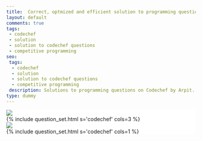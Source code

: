 ```yaml
---
title:  Correct, optmized and efficient solution to programming questions on Codechef
layout: default
comments: true
tags:
 - codechef
 - solution
 - solution to codechef questions
 - competitive programming
seo:
 tags:
  - codechef
  - solution
  - solution to codechef questions
  - competitive programming
 description: Solutions to programming questions on Codechef by Arpit. The solutions are efficient and optimized. It is NOT advisable to directly copy and paste the solution and make them work for you, but I would recommend you to first try out finding right, efficient and optimized solution by yourself and in case after a lot of tries you are unable to do so then you can anyday take help from this.
type: dummy
---
```


<div class="ui grid" style="background-color: #FFFFFF;">
  <div class="row computer tablet only">
    <div class="two wide column"></div>
    <div class="twelve wide center aligned column">
        <div class="ui medium image">
            <image src="/static/images/codechef.png"/>
        </div>
        {% include question_set.html s='codechef' cols=3 %}
    </div>
  </div>
  <div class="row mobile only">
    <div class="sixteen wide column">
        <div class="ui medium image">
            <image src="/static/images/codechef.png"/>
        </div>
        {% include question_set.html s='codechef' cols=1 %}
    </div>
  </div>
</div>
